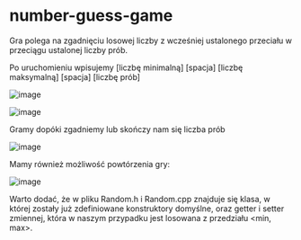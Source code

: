 # number-guess-game

Gra polega na zgadnięciu losowej liczby z wcześniej ustalonego przeciału w przeciągu ustalonej liczby prób.


Po uruchomieniu wpisujemy [liczbę minimalną] [spacja] [liczbę maksymalną] [spacja] [liczbę prób]

![image](https://github.com/bartpomietlo/number-guess-game/assets/163325596/3cc3208a-82e6-4305-9a45-bf3e5b2b30f9)


![image](https://github.com/bartpomietlo/number-guess-game/assets/163325596/a29e558b-ac95-4558-b53d-580dfbc2185e)


Gramy dopóki zgadniemy lub skończy nam się liczba prób

![image](https://github.com/bartpomietlo/number-guess-game/assets/163325596/40e09431-4505-4413-bdd4-0f98298db7e5)


Mamy również możliwość powtórzenia gry:

![image](https://github.com/bartpomietlo/number-guess-game/assets/163325596/a61e4d63-7487-468b-b562-442dbfcd70d3)


Warto dodać, że w pliku Random.h i Random.cpp znajduje się klasa, w której zostały już zdefiniowane konstruktory domyślne, oraz getter i setter zmiennej,
która w naszym przypadku jest losowana z przedziału <min, max>.

